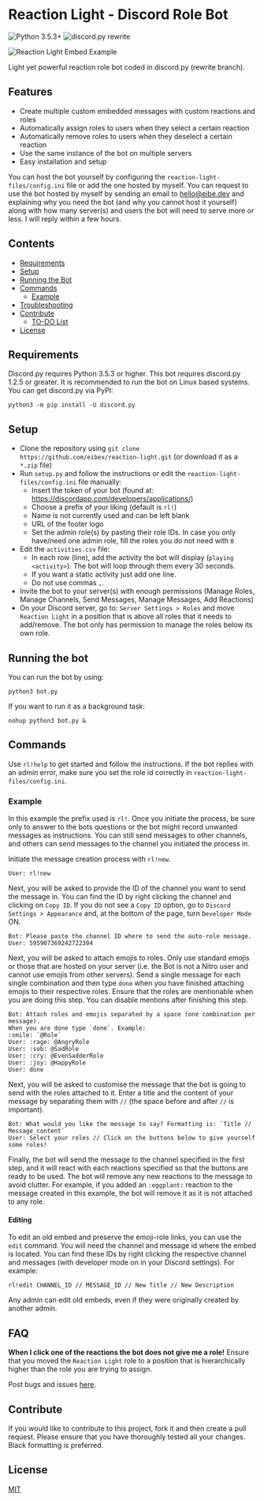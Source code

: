 # Reaction Light - Discord Role Bot
![Python 3.5.3+](https://img.shields.io/badge/python-3.5.3+-blue.svg)
![discord.py rewrite](https://img.shields.io/badge/discord.py-rewrite-blue.svg)

![Reaction Light Embed Example](https://i.imgur.com/f4b9Qye.png)

Light yet powerful reaction role bot coded in discord.py (rewrite branch).

## Features
- Create multiple custom embedded messages with custom reactions and roles
- Automatically assign roles to users when they select a certain reaction
- Automatically remove roles to users when they deselect a certain reaction
- Use the same instance of the bot on multiple servers
- Easy installation and setup

You can host the bot yourself by configuring the `reaction-light-files/config.ini` file or add the one hosted by myself. You can request to use the bot hosted by myself by sending an email to hello@eibe.dev and explaining why you need the bot (and why you cannot host it yourself) along with how many server(s) and users the bot will need to serve more or less. I will reply within a few hours.

## Contents
- [Requirements](https://github.com/eibex/reaction-light#requirements)
- [Setup](https://github.com/eibex/reaction-light#setup)
- [Running the Bot](https://github.com/eibex/reaction-light#running-the-bot)
- [Commands](https://github.com/eibex/reaction-light#commands)
  - [Example](https://github.com/eibex/reaction-light#example)
- [Troubleshooting](https://github.com/eibex/reaction-light#troubleshooting)
- [Contribute](https://github.com/eibex/reaction-light#contribute)
  - [TO-DO List](https://github.com/eibex/reaction-light#to-do-list)
- [License](https://github.com/eibex/reaction-light#license)

## Requirements
Discord.py requires Python 3.5.3 or higher. This bot requires discord.py 1.2.5 or greater. It is recommended to run the bot on Linux based systems.
You can get discord.py via PyPI:
```
python3 -m pip install -U discord.py
```
## Setup
- Clone the repository using `git clone https://github.com/eibex/reaction-light.git` (or download it as a `*.zip` file)
- Run `setup.py` and follow the instructions or edit the `reaction-light-files/config.ini` file manually:
  - Insert the token of your bot (found at: https://discordapp.com/developers/applications/)
  - Choose a prefix of your liking (default is `rl!`)
  - Name is not currently used and can be left blank
  - URL of the footer logo
  - Set the admin role(s) by pasting their role IDs. In case you only have/need one admin role, fill the roles you do not need with `0`
- Edit the `activities.csv` file:
  - In each row (line), add the activity the bot will display (`playing <activity>`). The bot will loop through them every 30 seconds.
  - If you want a static activity just add one line.
  - Do not use commas `,`.
- Invite the bot to your server(s) with enough permissions (Manage Roles, Manage Channels, Send Messages, Manage Messages, Add Reactions)
- On your Discord server, go to: `Server Settings > Roles` and move `Reaction Light` in a position that is above all roles that it needs to add/remove. The bot only has permission to manage the roles below its own role.

## Running the bot
You can run the bot by using:
```
python3 bot.py
```
If you want to run it as a background task:
```
nohup python3 bot.py &
```
## Commands
Use `rl!help` to get started and follow the instructions. If the bot replies with an admin error, make sure you set the role id correctly in `reaction-light-files/config.ini`.

### Example
In this example the prefix used is `rl!`. Once you initiate the process, be sure only to answer to the bots questions or the bot might record unwanted messages as instructions. You can still send messages to other channels, and others can send messages to the channel you initiated the process in.

Initiate the message creation process with `rl!new`.
```
User: rl!new
```
Next, you will be asked to provide the ID of the channel you want to send the message in. You can find the ID by right clicking the channel and clicking on `Copy ID`. If you do not see a `Copy ID` option, go to `Discord Settings > Appearance` and, at the bottom of the page, turn `Developer Mode` ON.
```
Bot: Please paste the channel ID where to send the auto-role message.
User: 595907369242722304
```
Next, you will be asked to attach emojis to roles. Only use standard emojis or those that are hosted on your server (i.e. the Bot is not a Nitro user and cannot use emojis from other servers). Send a single message for each single combination and then type `done` when you have finished attaching emojis to their respective roles. Ensure that the roles are mentionable when you are doing this step. You can disable mentions after finishing this step.
```
Bot: Attach roles and emojis separated by a space (one combination per message).
When you are done type `done`. Example:
:smile: `@Role`
User: :rage: @AngryRole
User: :sob: @SadRole
User: :cry: @EvenSadderRole
User: :joy: @HappyRole
User: done
```
Next, you will be asked to customise the message that the bot is going to send with the roles attached to it. Enter a title and the content of your message by separating them with ` // ` (the space before and after `//` is important).
```
Bot: What would you like the message to say? Formatting is: `Title // Message_content`
User: Select your roles // Click on the buttons below to give yourself some roles!
```
Finally, the bot will send the message to the channel specified in the first step, and it will react with each reactions specified so that the buttons are ready to be used. The bot will remove any new reactions to the message to avoid clutter. For example, if you added an `:eggplant:` reaction to the message created in this example, the bot will remove it as it is not attached to any role.

#### Editing
To edit an old embed and preserve the emoji-role links, you can use the `edit` command. You will need the channel and message id where the embed is located. You can find these IDs by right clicking the respective channel and messages (with developer mode on in your Discord settings). For example:
```
rl!edit CHANNEL_ID // MESSAGE_ID // New Title // New Description
```
Any admin can edit old embeds, even if they were originally created by another admin.

## FAQ
**When I click one of the reactions the bot does not give me a role!**
Ensure that you moved the `Reaction Light` role to a position that is hierarchically higher than the role you are trying to assign.

Post bugs and issues [here](https://github.com/eibex/reaction-light/issues).

## Contribute
If you would like to contribute to this project, fork it and then create a pull request. Please ensure that you have thoroughly tested all your changes. Black formatting is preferred. 

## License
[MIT](https://github.com/eibex/reaction-light/blob/master/LICENSE)
